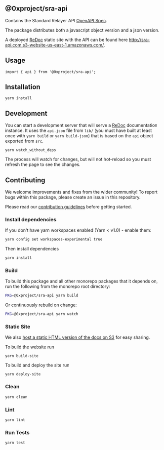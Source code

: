 ## @0xproject/sra-api

Contains the Standard Relayer API [OpenAPI Spec](https://github.com/OAI/OpenAPI-Specification).

The package distributes both a javascript object version and a json version.

A deployed [ReDoc](https://github.com/Rebilly/ReDoc) static site with the API can be found here http://sra-api.com.s3-website-us-east-1.amazonaws.com/.

## Usage

```
import { api } from '@0xproject/sra-api';
```

## Installation

```
yarn install
```

## Development

You can start a development server that will serve a [ReDoc](https://github.com/Rebilly/ReDoc) documentation instance. It uses the `api.json` file from `lib/` (you must have built at least once with `yarn build` or `yarn build-json`) that is based on the `api` object exported from `src`.

```
yarn watch_without_deps
```

The process will watch for changes, but will not hot-reload so you must refresh the page to see the changes.

## Contributing

We welcome improvements and fixes from the wider community! To report bugs within this package, please create an issue in this repository.

Please read our [contribution guidelines](../../CONTRIBUTING.md) before getting started.

### Install dependencies

If you don't have yarn workspaces enabled (Yarn < v1.0) - enable them:

```bash
yarn config set workspaces-experimental true
```

Then install dependencies

```bash
yarn install
```

### Build

To build this package and all other monorepo packages that it depends on, run the following from the monorepo root directory:

```bash
PKG=@0xproject/sra-api yarn build
```

Or continuously rebuild on change:

```bash
PKG=@0xproject/sra-api yarn watch
```

### Static Site

We also [host a static HTML version of the docs on S3](http://sra-api.com.s3-website-us-east-1.amazonaws.com/) for easy sharing.

To build the website run

```
yarn build-site
```

To build and deploy the site run

```
yarn deploy-site
```

### Clean

```bash
yarn clean
```

### Lint

```bash
yarn lint
```

### Run Tests

```bash
yarn test
```
